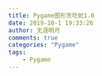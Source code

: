```yaml
---
title: Pygame图形贪吃蛇1.0
date: 2019-10-1 19:33:26
author: 无涯明月
comments: true
categories: "Pygame"
tags: 
    - Pygame
---
```



```

```
